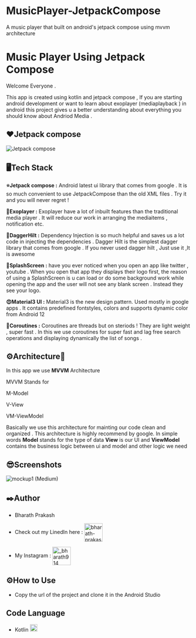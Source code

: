 # MusicPlayer-JetpackCompose
A music player that built on android's jetpack compose using mvvm architecture

# Music Player Using Jetpack Compose


Welcome Everyone . 

This app is created using kotlin and jetpack compose 
, If you are starting android development or want to learn about exoplayer (mediaplayback ) in android this project gives u a better understanding about everything you should know about Andriod Media . 




## ❤️Jetpack compose

![Jetpack compose](https://lh3.googleusercontent.com/Ryl7MmrnuqFetWpjTWxeav1ju1pdhmO6D08_qmCsX5YJI6Y0WNjWWqOSgadYMdrMT-Tqx9ypii-_ydQaDDn0TsXIVkHzqFezWGz_xrZ68GzL5JPi887B=w760-h760)

## 🖥️Tech Stack

**⭐Jetpack compose :**  Android latest ui library that comes from google . It is so much convenient to use JetpackCompose than the old XML files . Try it and you will never regret !

**🎵Exoplayer :**  Exoplayer have a lot of inbuilt features than the traditional media player . It will reduce our work in arranging the mediaitems , notification etc. 

**💉DaggerHilt :**  Dependency Injection is so much helpful and saves us a lot code in injecting the dependencies . Dagger Hilt is the simplest dagger library that comes from google . If you never used dagger hilt , Just use it ,It is awesome 

**📱SplashScreen :** have you ever noticed when you open an app like twitter , youtube . When you open that app they displays their logo first, the reason of using a SplashScreen is u can load or do some background work while opening the app and the user will not see any blank screen . Instead they see your logo.

**😍Material3 UI :** Material3 is the new design pattern. Used mostly in google apps . It contains predefined fontstyles, colors and supports dynamic color from Android 12

**🚀Coroutines :** Coroutines are threads but on steriods !
They are light weight , super fast 
.
In this we use coroutines for super fast and lag free search operations and displaying dynamically the list of songs . 


## ⚙️Architecture📐 
In this app we use **MVVM**  Architecture

MVVM Stands for 

M-Model

V-View

VM-ViewModel

Basically we use this architecture for mainting our code clean and organized . This architecture is highly recommend by google.
In simple words **Model** stands for the type of data 
**View** is our UI and **ViewModel** contains the business logic between ui and model and other logic we need
## 😎Screenshots



![mockup1 (Medium)](https://github.com/bharath914/MusicPlayer-JetpackCompose/assets/98139751/b9dcb31c-d3bb-48a4-bfdd-1e57631c8708)


## ✒️Author 
- Bharath Prakash

- Check out my LinedIn here :     <a href="https://linkedin.com/in/bharath-prakash-g77" target="blank"><img align="center"
            src="https://img.icons8.com/?size=512&id=108812&format=png" alt="bharath-prakash-g77" height="50"
            width="50" /></a>

- My Instagram :   <a href="https://instagram.com/_bharath914_" target="blank"><img align="center"
            src="https://img.icons8.com/?size=512&id=TEYr8ETaIfBJ&format=png" alt="_bharath914_" height="50" width="50" /></a>
## ⚙️How to Use
- Copy the url of the project and clone it in the Android Studio


## Code Language

- Kotlin    <a href="https://kotlinlang.org" target="_blank" rel="noreferrer">
        <img src="https://www.vectorlogo.zone/logos/kotlinlang/kotlinlang-icon.svg" alt="kotlin" width="20"
            height="20" />
    </a>

## 


